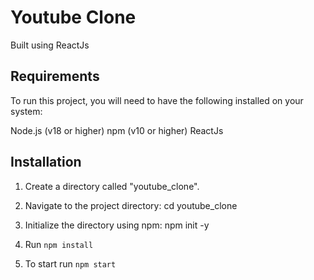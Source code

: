 # Youtube Clone

Built using ReactJs

## Requirements

To run this project, you will need to have the following installed on your system:


Node.js (v18 or higher)
npm (v10 or higher)
ReactJs


## Installation


1. Create a directory called "youtube_clone".

2. Navigate to the project directory: cd youtube_clone

3. Initialize the directory using npm: npm init -y

4. Run `npm install`

5. To start run `npm start`